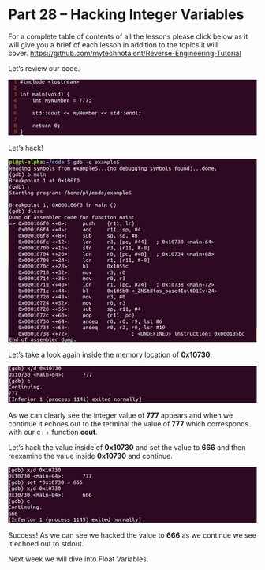 # Part 28 – Hacking Integer Variables

For a complete table of contents of all the lessons please click below as it will give you a brief of each lesson in addition to the topics it will cover.&nbsp;https://github.com/mytechnotalent/Reverse-Engineering-Tutorial

Let’s review our code.&nbsp;&nbsp;

<div class="slate-resizable-image-embed slate-image-embed__resize-full-width"><img src="/imgs/1519988583160.jpg"/></div>

Let’s hack!

<div class="slate-resizable-image-embed slate-image-embed__resize-full-width"><img src="/imgs/1519988510636.jpg"/></div>

Let’s take a look again inside the memory location of __0x10730__.

<div class="slate-resizable-image-embed slate-image-embed__resize-full-width"><img src="/imgs/1519988543593.jpg"/></div>

As we can clearly see the integer value of __777__ appears and when we continue it echoes out to the terminal the value of __777__ which corresponds with our c++ function __cout__.

Let’s hack the value inside of __0x10730__ and set the value to __666__ and then reexamine the value inside __0x10730__ and continue.

<div class="slate-resizable-image-embed slate-image-embed__resize-full-width"><img src="/imgs/1519988571825.jpg"/></div>

Success!&nbsp;As we can see we hacked the value to __666__ as we continue we see it echoed out to stdout.

Next week we will dive into Float Variables.